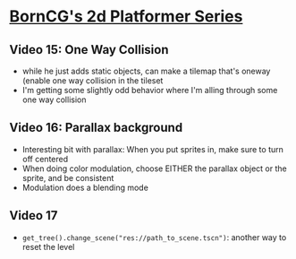 # [BornCG's 2d Platformer Series](https://www.youtube.com/playlist?list=PLda3VoSoc_TSBBOBYwcmlamF1UrjVtccZ)

## Video 15: One Way Collision
* while he just adds static objects, can make a tilemap that's oneway (enable one way collision in the tileset
* I'm getting some slightly odd behavior where I'm alling through some one way collision

## Video 16: Parallax background
* Interesting bit with parallax: When you put sprites in, make sure to turn off centered
* When doing color modulation, choose EITHER the parallax object or the sprite, and be consistent
* Modulation does a blending mode

## Video 17

* `get_tree().change_scene("res://path_to_scene.tscn")`: another way to reset the level
